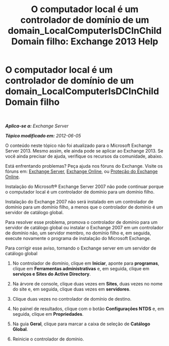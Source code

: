 ﻿---
title: 'O computador local é um controlador de domínio de um domain_LocalComputerIsDCInChildDomain filho: Exchange 2013 Help'
TOCTitle: O computador local é um controlador de domínio de um domain_LocalComputerIsDCInChildDomain filho
ms:assetid: 7db1dcc0-d953-41b8-b081-2a47a70950c4
ms:mtpsurl: https://technet.microsoft.com/pt-br/library/ms.exch.setupreadiness.localcomputerisdcinchilddomain(v=EXCHG.150)
ms:contentKeyID: 50486022
ms.date: 05/22/2018
mtps_version: v=EXCHG.150
ms.translationtype: MT
---

# O computador local é um controlador de domínio de um domain\_LocalComputerIsDCInChildDomain filho

 

_**Aplica-se a:** Exchange Server_

_**Tópico modificado em:** 2012-06-05_

O conteúdo neste tópico não foi atualizado para o Microsoft Exchange Server 2013. Mesmo assim, ele ainda pode se aplicar ao Exchange 2013. Se você ainda precisar de ajuda, verifique os recursos da comunidade, abaixo.

Está enfrentando problemas? Peça ajuda nos fóruns do Exchange. Visite os fóruns em: [Exchange Server](https://go.microsoft.com/fwlink/p/?linkid=60612), [Exchange Online](https://go.microsoft.com/fwlink/p/?linkid=267542), ou [Proteção do Exchange Online](https://go.microsoft.com/fwlink/p/?linkid=285351).

Instalação do Microsoft® Exchange Server 2007 não pode continuar porque o computador local é um controlador de domínio para um domínio filho.

Instalação do Exchange 2007 não será instalado em um controlador de domínio para um domínio filho, a menos que o controlador de domínio é um servidor de catálogo global.

Para resolver esse problema, promova o controlador de domínio para um servidor de catálogo global ou instalar o Exchange 2007 em um controlador de domínio não, um servidor membro, no domínio filho e, em seguida, execute novamente o programa de instalação do Microsoft Exchange.

Para corrigir esse aviso, tornando o Exchange server em um servidor de catálogo global

1.  No controlador de domínio, clique em **Iniciar**, aponte para **programas**, clique em **Ferramentas administrativas** e, em seguida, clique em **serviços e Sites do Active Directory**.

2.  Na árvore de console, clique duas vezes em **Sites**, duas vezes no nome do site e, em seguida, clique duas vezes em **servidores**.

3.  Clique duas vezes no controlador de domínio de destino.

4.  No painel de resultados, clique com o botão **Configurações NTDS** e, em seguida, clique em **Propriedades**.

5.  Na guia **Geral**, clique para marcar a caixa de seleção de **Catálogo Global**.

6.  Reinicie o controlador de domínio.

